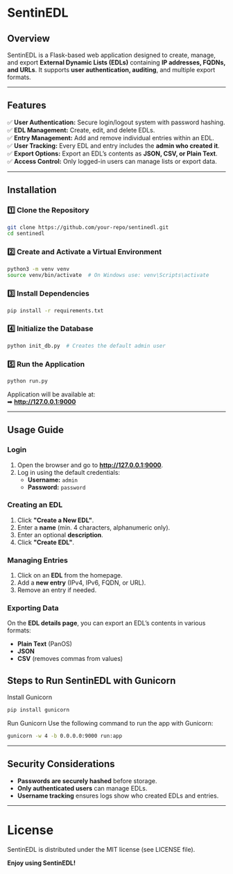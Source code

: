 # SentinEDL

## Overview
SentinEDL is a Flask-based web application designed to create, manage, and export **External Dynamic Lists (EDLs)** containing **IP addresses, FQDNs, and URLs**. It supports **user authentication, auditing**, and multiple export formats.

---

## Features
✅ **User Authentication:** Secure login/logout system with password hashing.  
✅ **EDL Management:** Create, edit, and delete EDLs.  
✅ **Entry Management:** Add and remove individual entries within an EDL.  
✅ **User Tracking:** Every EDL and entry includes the **admin who created it**.  
✅ **Export Options:** Export an EDL’s contents as **JSON, CSV, or Plain Text**.  
✅ **Access Control:** Only logged-in users can manage lists or export data.  

---

## Installation
### **1️⃣ Clone the Repository**
```sh
git clone https://github.com/your-repo/sentinedl.git
cd sentinedl
```

### **2️⃣ Create and Activate a Virtual Environment**
```sh
python3 -m venv venv
source venv/bin/activate  # On Windows use: venv\Scripts\activate
```

### **3️⃣ Install Dependencies**
```sh
pip install -r requirements.txt
```

### **4️⃣ Initialize the Database**
```sh
python init_db.py  # Creates the default admin user
```

### **5️⃣ Run the Application**
```sh
python run.py
```
Application will be available at:  
➡ **http://127.0.0.1:9000**

---

## Usage Guide
### **Login**
1. Open the browser and go to **http://127.0.0.1:9000**.
2. Log in using the default credentials:
   - **Username:** `admin`
   - **Password:** `password`

### **Creating an EDL**
1. Click **"Create a New EDL"**.
2. Enter a **name** (min. 4 characters, alphanumeric only).
3. Enter an optional **description**.
4. Click **"Create EDL"**.

### **Managing Entries**
1. Click on an **EDL** from the homepage.
2. Add a **new entry** (IPv4, IPv6, FQDN, or URL).
3. Remove an entry if needed.

### **Exporting Data**
On the **EDL details page**, you can export an EDL’s contents in various formats:
- **Plain Text**  (PanOS)
- **JSON**  
- **CSV** (removes commas from values)

## Steps to Run SentinEDL with Gunicorn

Install Gunicorn

```sh
pip install gunicorn
```
Run Gunicorn Use the following command to run the app with Gunicorn:

```sh
gunicorn -w 4 -b 0.0.0.0:9000 run:app
```
---

## Security Considerations
- **Passwords are securely hashed** before storage.
- **Only authenticated users** can manage EDLs.
- **Username tracking** ensures logs show who created EDLs and entries.

---

# License

SentinEDL is distributed under the MIT license (see LICENSE file).

**Enjoy using SentinEDL!**